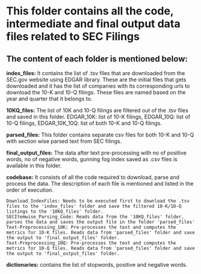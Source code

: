 # This folder contains all the code, intermediate and final output data files related to SEC Filings

## The content of each folder is mentioned below:

**index_files:** It contains the list of .tsv files that are downloaded from the SEC.gov website using EDGAR library. These are the initial files that gets downloaded and it has the list of companies with its corresponding urls to download the 10-K and 10-Q filings. These files are named based on the year and quarter that it belongs to.

**10KQ_files:** The list of 10K and 10-Q filings are filtered out of the .tsv files and saved in this folder. EDGAR_10K: list of 10-K filings, EDGAR_10Q: list of 10-Q filings, EDGAR_10K_10Q: list of both 10-K and 10-Q filings.

**parsed_files:** This folder contains separate csv files for both 10-K and 10-Q with section wise parsed text from SEC filings. 

**final_output_files:** The data after text pre-processing with no of positive words, no of negative words, gunning fog index saved as .csv files is available in this folder.

**codebase:** It consists of all the code required to download, parse and process the data. The description of each file is mentioned and listed in the order of execution.

	Download_IndexFiles: Needs to be executed first to download the .tsv files to the 'index_files' folder and save the filtered 10-K/10-Q listings to the '10KQ_files' folder. 
	SECItemwise_Parsing_Code: Reads data from the '10KQ_files' folder, parses the data and saves the output file in the folder 'parsed_files'
	Text-Preprocessing_10K: Pre-processes the text and computes the metrics for 10-K files. Reads data from 'parsed_files' folder and save the output to 'final_output_files' folder. 
	Text-Preprocessing_10Q: Pre-processes the text and computes the metrics for 10-Q files. Reads data from 'parsed_files' folder and save the output to 'final_output_files' folder. 

**dictionaries:** contains the list of stopwords, positive and negative words.




